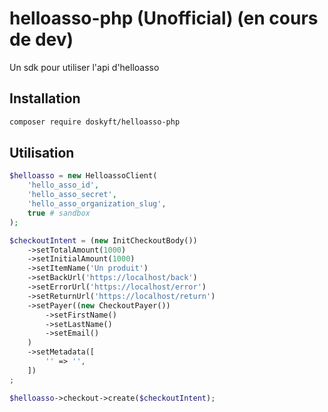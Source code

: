 # helloasso-php (Unofficial) (en cours de dev)

Un sdk pour utiliser l'api d'helloasso

## Installation

```bash
composer require doskyft/helloasso-php
```

## Utilisation

```php
$helloasso = new HelloassoClient(
    'hello_asso_id',
    'hello_asso_secret',
    'hello_asso_organization_slug',
    true # sandbox
);

$checkoutIntent = (new InitCheckoutBody())
    ->setTotalAmount(1000)
    ->setInitialAmount(1000)
    ->setItemName('Un produit')
    ->setBackUrl('https://localhost/back')
    ->setErrorUrl('https://localhost/error')
    ->setReturnUrl('https://localhost/return')
    ->setPayer((new CheckoutPayer())
        ->setFirstName()
        ->setLastName()
        ->setEmail()
    )
    ->setMetadata([
        '' => '',
    ])
;

$helloasso->checkout->create($checkoutIntent);
```
